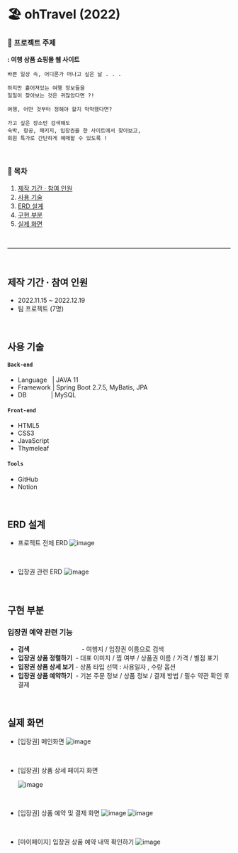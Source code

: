 # 🏖 ohTravel (2022)
### 📌 프로젝트 주제
**: 여행 상품 쇼핑몰 웹 사이트**

    바쁜 일상 속, 어디론가 떠나고 싶은 날 . . .
    
    하지만 흩어져있는 여행 정보들을 
    일일이 찾아보는 것은 귀찮았다면 ?!
    
    여행, 어떤 것부터 정해야 할지 막막했다면?
    
    가고 싶은 장소만 검색해도 
    숙박, 항공, 패키지, 입장권을 한 사이트에서 찾아보고, 
    회원 특가로 간단하게 예매할 수 있도록 !

</br>

### 📍 목차
1. [제작 기간 · 참여 인원](#제작-기간--참여-인원)
2. [사용 기술](#사용-기술)
3. [ERD 설계](#erd-설계)
4. [구현 부분](#구현-부분)
5. [실제 화면](#실제-화면)

</br>

---

</br>

## 제작 기간 · 참여 인원
- 2022.11.15 ~ 2022.12.19
- 팀 프로젝트 (7명)

</br>

## 사용 기술
#### `Back-end`
- Language&nbsp;&nbsp;  | JAVA 11
- Framework | Spring Boot 2.7.5, MyBatis, JPA
- DB &nbsp;&nbsp;&nbsp;&nbsp;&nbsp;&nbsp;&nbsp;&nbsp;&nbsp;&nbsp;&nbsp;&nbsp; | MySQL

#### `Front-end`
- HTML5
- CSS3
- JavaScript
- Thymeleaf

#### `Tools`
- GitHub
- Notion
  
</br>

## ERD 설계
- 프로젝트 전체 ERD
  ![image](https://github.com/bono039/ohTravel/assets/67899934/d787506f-360d-46a0-a017-53b84b7d8c99)

</br>

- 입장권 관련 ERD
![image](https://github.com/bono039/ohTravel/assets/67899934/f44e4984-2ee5-4c91-9fc3-0c1193ba3b9c)

</br>

## 구현 부분
### **입장권 예약 관련 기능**
- **검색**&nbsp;&nbsp;&nbsp;&nbsp;&nbsp;&nbsp;&nbsp;&nbsp;&nbsp;&nbsp;&nbsp;&nbsp;&nbsp;&nbsp;&nbsp;&nbsp;&nbsp;&nbsp;&nbsp;&nbsp;&nbsp;&nbsp;&nbsp;&nbsp;&nbsp;&nbsp;&nbsp;&nbsp;&nbsp;&nbsp;- 여행지 / 입장권 이름으로 검색
- **입장권 상품 정렬하기** &nbsp;- 대표 이미지 / 찜 여부 / 상품권 이름 / 가격 / 별점 표기
- **입장권 상품 상세 보기** - 상품 타입 선택 : 사용일자 , 수량 옵션
- **입장권 상품 예약하기**&nbsp; - 기본 주문 정보 / 상품 정보 / 결제 방법 / 필수 약관 확인 후 결제

</br>

## 실제 화면
- [입장권] 메인화면
![image](https://github.com/bono039/ohTravel/assets/67899934/18a51db3-d5d1-4067-92a8-fcbd14399abc)

</br>

- [입장권] 상품 상세 페이지 화면

  ![image](https://github.com/bono039/ohTravel/assets/67899934/6c7bb73f-449c-4aff-b126-0ad9c9a55468)

</br>

- [입장권] 상품 예약 및 결제 화면
![image](https://github.com/bono039/ohTravel/assets/67899934/58691685-d64e-4332-9a06-2dd9f2f7cb9a)
![image](https://github.com/bono039/ohTravel/assets/67899934/25c1619e-ca15-4e09-aae0-8d67053e623d)

</br>

- [마이페이지] 입장권 상품 예약 내역 확인하기
![image](https://github.com/bono039/ohTravel/assets/67899934/149a617b-707e-40e8-8e4a-0bdb8b1bbf71)

</br>

